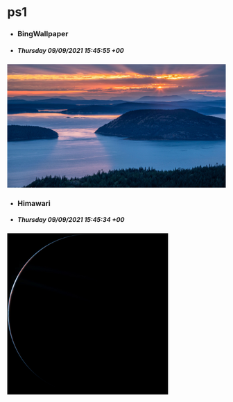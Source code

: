 # ps1

- ### BingWallpaper
- ##### Thursday 09/09/2021 15:45:55 +00
<img src="BingWallpaper/latest.jpg" width="700" height="auto" title="👉  BingWallpaper  👈">


- ### Himawari 
- ##### Thursday 09/09/2021 15:45:34 +00
<img src="Himawari/latest.jpg" width="auto" height="371" title="👉  Himawari  👈">






